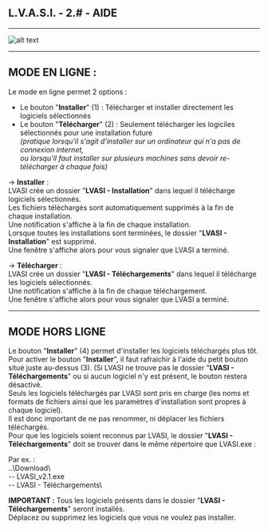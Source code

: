 ## L.V.A.S.I. - 2.# - AIDE

---

![alt text](https://github.com/SebastienFRA/LVASI/blob/main/img/LVASI%20AIDE.png)

---

## MODE EN LIGNE :
Le mode en ligne permet 2 options :

- Le bouton "**Installer**" (1) : Télécharger et installer directement les logiciels sélectionnés
- Le bouton "**Télécharger**" (2) : Seulement télécharger les logiciles sélectionnés pour une installation future  
_(pratique lorsqu'il s'agit d'installer sur un ordinateur qui n'a pas de connexion internet,  
ou lorsqu'il faut installer sur plusieurs machines sans devoir re-télécharger à chaque fois)_

-> **Installer** :  
LVASI crée un dossier "**LVASI - Installation**" dans lequel il télécharge logiciels sélectionnés.  
Les fichiers téléchargés sont automatiquement supprimés à la fin de chaque installation.  
Une notification s'affiche à la fin de chaque installation.  
Lorsque toutes les installations sont terminées, le dossier "**LVASI - Installation**" est supprimé.  
Une fenêtre s'affiche alors pour vous signaler que LVASI a terminé.

-> **Télécharger** :  
LVASI crée un dossier "**LVASI - Téléchargements**" dans lequel il télécharge les logiciels sélectionnés.  
Une notification s'affiche à la fin de chaque téléchargement.  
Une fenêtre s'affiche alors pour vous signaler que LVASI a terminé.

---

## MODE HORS LIGNE
  
Le bouton "**Installer**" (4) permet d'installer les logiciels téléchargés plus tôt.  
Pour activer le bouton "**Installer**", il faut rafraichir à l'aide du petit bouton situé juste au-dessus (3). (Si LVASI ne trouve pas le dossier "**LVASI - Téléchargements**" ou si aucun logiciel n'y est présent, le bouton restera désactivé.  
Seuls les logiciels téléchargés par LVASI sont pris en charge (les noms et formats de fichiers ainsi que les paramètres d'installation sont propres à chaque logiciel).  
Il est donc important de ne pas renommer, ni déplacer les fichiers téléchargés.  
Pour que les logiciels soient reconnus par LVASI, le dossier "**LVASI - Téléchargements**" doit se trouver dans le même répertoire que LVASI.exe :  
  
Par ex. :  
..\Download\\  
-- LVASI_v2.1.exe  
-- LVASI - Téléchargements\
  
**IMPORTANT :** Tous les logiciels présents dans le dossier "**LVASI - Téléchargements**" seront installés.  
Déplacez ou supprimez les logiciels que vous ne voulez pas installer.